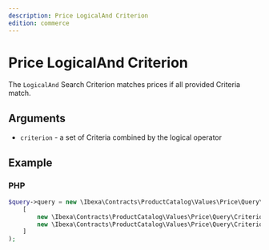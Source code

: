 ```yaml
---
description: Price LogicalAnd Criterion
edition: commerce
---
```


# Price LogicalAnd Criterion

The `LogicalAnd` Search Criterion matches prices if all provided Criteria match.

## Arguments

- `criterion` - a set of Criteria combined by the logical operator

## Example

### PHP

``` php
$query->query = new \Ibexa\Contracts\ProductCatalog\Values\Price\Query\Criterion\LogicalAnd(
    [
        new \Ibexa\Contracts\ProductCatalog\Values\Price\Query\Criterion\Currency('USD'),
        new \Ibexa\Contracts\ProductCatalog\Values\Price\Query\Criterion\IsCustomPrice('custom', 'customer_group_1')
    ]
);
```
